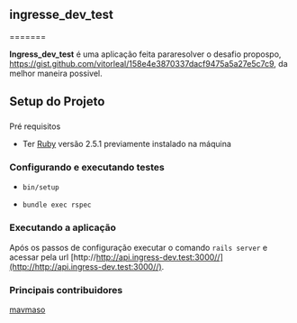 ## ingresse_dev_test

=======

**Ingress_dev_test** é uma aplicação feita pararesolver o desafio 
propospo, https://gist.github.com/vitorleal/158e4e3870337dacf9475a5a27e5c7c9, da melhor 
maneira possivel.


## Setup do Projeto

### 
Pré requisitos

 - Ter [Ruby](https://www.ruby-lang.org) versão 2.5.1 previamente instalado na máquina


### Configurando e executando testes

- `bin/setup`
 
- `bundle exec rspec`


### Executando a aplicação

Após os passos de configuração executar o comando `rails server` e acessar pela
url [http://http://api.ingress-dev.test:3000//](http://http://api.ingress-dev.test:3000//).


### Principais contribuidores
 
[mavmaso](https://github.com/mavmaso)